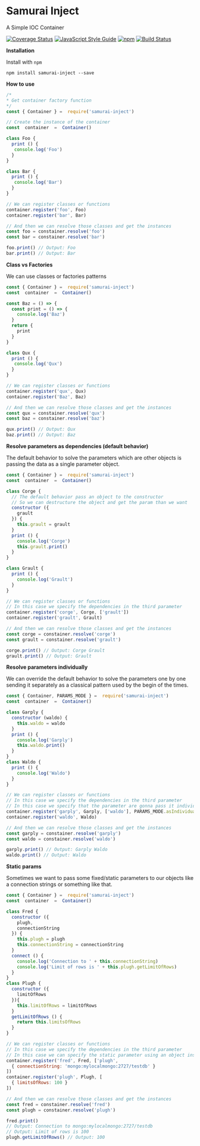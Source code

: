 # Samurai Inject

A Simple IOC Container

[![Coverage Status](https://coveralls.io/repos/github/Pabloitto/samurainject/badge.svg?branch=master)](https://coveralls.io/github/Pabloitto/samurainject?branch=master)
[![JavaScript Style Guide](https://img.shields.io/badge/code%20style-standard-brightgreen.svg)](http://standardjs.com/)
[![npm](https://img.shields.io/github/license/mashape/apistatus.svg)](https://github.com/Pabloitto/samurainject/blob/master/LICENSE)
[![Build Status](https://travis-ci.org/Pabloitto/samurainject.svg?branch=master)](https://travis-ci.org/Pabloitto/samurainject)

**Installation**

Install with `npm`
```
npm install samurai-inject --save
```

**How to use**
```javascript
/*
* Get container factory function
*/
const { Container } =  require('samurai-inject')

// Create the instance of the container
const  container  =  Container() 

class Foo {
  print () {
   console.log('Foo')
  }
}

class Bar {
  print () {
   console.log('Bar')
  }
}

// We can register classes or functions
container.register('foo', Foo)
container.register('bar', Bar)

// And then we can resolve those classes and get the instances
const foo = constainer.resolve('foo')
const bar = constainer.resolve('bar')

foo.print() // Output: Foo
bar.print() // Output: Bar
```

**Class vs Factories**

We can use classes or factories patterns

```javascript
const { Container } =  require('samurai-inject')
const  container  =  Container() 

const Baz = () => {
  const print = () => {
    console.log('Baz')
  }
  return {
    print
  }
}

class Qux {
  print () {
   console.log('Qux')
  }
}

// We can register classes or functions
container.register('qux', Qux)
container.register('Baz', Baz)

// And then we can resolve those classes and get the instances
const qux = constainer.resolve('qux')
const baz = constainer.resolve('baz')

qux.print() // Output: Qux
baz.print() // Output: Baz
```

**Resolve parameters as dependencies (default behavior)**

The default behavior to solve the parameters which are other objects is passing the data as a single parameter object.

```javascript
const { Container } =  require('samurai-inject')
const  container  =  Container() 

class Corge {
  // The default behavior pass an object to the constructor
  // So we can destructure the object and get the param than we want
  constructor ({
    grault
  }) {
    this.grault = grault
  }
  print () {
    console.log('Corge')
    this.grault.print()
  }
}

class Grault {
  print () {
    console.log('Grault')
  }
}

// We can register classes or functions
// In this case we specify the dependencies in the third parameter
container.register('corge', Corge, ['grault'])
container.register('grault', Grault)

// And then we can resolve those classes and get the instances
const corge = constainer.resolve('corge')
const grault = constainer.resolve('grault')

corge.print() // Output: Corge Grault
grault.print() // Output: Grault
```
**Resolve parameters individually**

 We can override the default behavior to solve the parameters one by one sending it separately as a classical pattern used by the begin of the times.

```javascript
const { Container, PARAMS_MODE } =  require('samurai-inject')
const  container  =  Container() 

class Garply {
  constructor (waldo) {
    this.waldo = waldo
  }
  print () {
    console.log('Garply')
    this.waldo.print()
  }
}
class Waldo {
  print () {
    console.log('Waldo')
  }
}

// We can register classes or functions
// In this case we specify the dependencies in the third parameter
// In this case we specify that the parameter are gonna pass it individually
container.register('garply', Garply, ['waldo'], PARAMS_MODE.asIndividualParams)
container.register('waldo', Waldo)

// And then we can resolve those classes and get the instances
const garply = constainer.resolve('garply')
const waldo = constainer.resolve('waldo')

garply.print() // Output: Garply Waldo
waldo.print() // Output: Waldo
```

**Static params**

Sometimes we want to pass some fixed/static parameters to our objects like a connection strings or something like that.

```javascript
const { Container } =  require('samurai-inject')
const  container  =  Container() 

class Fred {
  constructor ({
    plugh,
    connectionString
  }) {
    this.plugh = plugh
    this.connectionString = connectionString
  }
  connect () {
    console.log('Connection to ' + this.connectionString)
    console.log('Limit of rows is ' + this.plugh.getLimitOfRows)
  }
}
class Plugh {
  constructor ({
    limitOfRows
  }){
    this.limitOfRows = limitOfRows
  }
  getLimitOfRows () {
    return this.limitsOfRows
  }
}

// We can register classes or functions
// In this case we specify the dependencies in the third parameter
// In this case we can specify the static parameter using an object instead an string
container.register('fred', Fred, ['plugh',
  { connectionString: 'mongo:mylocalmongo:2727/testdb' }
])
container.register('plugh', Plugh, [
  { limitsOfRows: 100 }
])

// And then we can resolve those classes and get the instances
const fred = constainer.resolve('fred')
const plugh = constainer.resolve('plugh')

fred.print() 
// Output: Connection to mongo:mylocalmongo:2727/testdb
// Output: Limit of rows is 100
plugh.getLimitOfRows() // Output: 100
```
